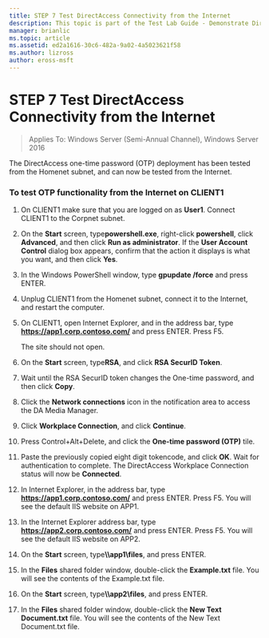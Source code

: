 ```yaml
---
title: STEP 7 Test DirectAccess Connectivity from the Internet
description: This topic is part of the Test Lab Guide - Demonstrate DirectAccess with OTP Authentication and RSA SecurID for Windows Server 2016
manager: brianlic
ms.topic: article
ms.assetid: ed2a1616-30c6-482a-9a02-4a5023621f58
ms.author: lizross
author: eross-msft
---
```

# STEP 7 Test DirectAccess Connectivity from the Internet

>Applies To: Windows Server (Semi-Annual Channel), Windows Server 2016

The DirectAccess one-time password (OTP) deployment has been tested from the Homenet subnet, and can now be tested from the Internet.

### To test OTP functionality from the Internet on CLIENT1

1. On CLIENT1 make sure that you are logged on as **User1**. Connect CLIENT1 to the Corpnet subnet.

2. On the **Start** screen, type**powershell.exe**, right-click **powershell**, click **Advanced**, and then click **Run as administrator**. If the **User Account Control** dialog box appears, confirm that the action it displays is what you want, and then click **Yes**.

3. In the Windows PowerShell window, type **gpupdate /force** and press ENTER.

4. Unplug CLIENT1 from the Homenet subnet, connect it to the Internet, and restart the computer.

5. On CLIENT1, open Internet Explorer, and in the address bar, type **https://app1.corp.contoso.com/** and press ENTER. Press F5.

   The site should not open.

6. On the **Start** screen, type**RSA**, and click **RSA SecurID Token**.

7. Wait until the RSA SecurID token changes the One-time password, and then click **Copy**.

8. Click the **Network connections** icon in the notification area to access the DA Media Manager.

9. Click **Workplace Connection**, and click **Continue**.

10. Press Control+Alt+Delete, and click the **One-time password (OTP)** tile.

11. Paste the previously copied eight digit tokencode, and click **OK**. Wait for authentication to complete. The DirectAccess Workplace Connection status will now be **Connected**.

12. In Internet Explorer, in the address bar, type **https://app1.corp.contoso.com/** and press ENTER. Press F5. You will see the default IIS website on APP1.

13. In the Internet Explorer address bar, type **https://app2.corp.contoso.com/** and press ENTER. Press F5. You will see the default IIS website on APP2.

14. On the **Start** screen, type<strong>\\\app1\files</strong>, and press ENTER.

15. In the **Files** shared folder window, double-click the **Example.txt** file. You will see the contents of the Example.txt file.

16. On the **Start** screen, type<strong>\\\app2\files</strong>, and press ENTER.

17. In the **Files** shared folder window, double-click the **New Text Document.txt** file. You will see the contents of the New Text Document.txt file.



